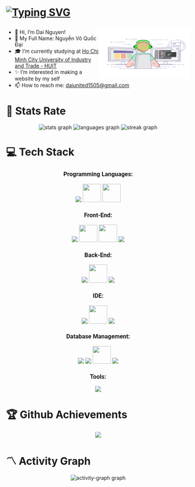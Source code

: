<h1>

[![Typing SVG](https://readme-typing-svg.demolab.com?font=Fira+Code&weight=500&size=25&duration=2500&pause=1000&color=FF357AFF&background=FFFFFF00&width=435&lines=%F0%9F%8C%A0%F0%9F%92%ABHi+There!%F0%9F%AA%90;%F0%9F%8C%A0%F0%9F%92%ABI'm+Dai+Nguyen!%F0%9F%AA%90;%F0%9F%8C%A0%F0%9F%92%ABWelcome+To+My+Gitpage!%F0%9F%AA%90)](https://git.io/typing-svg)
</h1>

<!-- GIF -->
<img align="right" height="135" width="250" src="https://raw.githubusercontent.com/mikonoid/mikonoid/main/images/gifs/coder3.gif" />

- 👋 Hi, I’m Dai Nguyen!
- 🎫 My Full Name: Nguyễn Võ Quốc Đại
- 🎓 I’m currently studying at [Ho Chi Minh City University of Industry and Trade - HUIT](https://huit.edu.vn/)
- ✨ I’m interested in making a website by my self
- 📫 How to reach me: daiunited1505@gmail.com

# 🌟 Stats Rate
<div align="center">
  <img src="https://github-readme-stats.vercel.app/api?username=DaiUnited&show_icons=true&theme=radical" height="150" alt="stats graph"  />
  <img src="https://github-readme-stats.vercel.app/api/top-langs?username=DaiUnited&locale=en&hide_title=false&layout=compact&card_width=320&langs_count=5&theme=radical&hide_border=false&order=2" height="150" alt="languages graph"  />
  <img src="https://streak-stats.demolab.com?user=DaiUnited&locale=en&mode=daily&theme=radical&hide_border=false&border_radius=5&order=3" height="150" alt="streak graph"  />
</div>

# 💻 Tech Stack
<div align="center">
<h3 style="font-family: 'Roboto', sans-serif">Programming Languages:</h3>

![](https://skillicons.dev/icons?i=java&theme=light) <img src="https://upload.wikimedia.org/wikipedia/commons/b/bd/Logo_C_sharp.svg" width="50" height="50"> <img src="https://icons.veryicon.com/png/System/Colorful%20Long%20Shadow/Html%20tags.png" width="50" height="50">

<h3 style="font-family: 'Roboto', sans-serif">Front-End:</h3>

![](https://skillicons.dev/icons?i=html,css) <img src="https://i.pinimg.com/originals/13/40/7c/13407c12f50f08d328800c3caef43f61.png" width="50" height="47"> <img src="https://seeklogo.com/images/B/bootstrap-framework-logo-D45BDEC73C-seeklogo.com.png" width="50" height="48"> ![](https://skillicons.dev/icons?i=tailwind) 

<h3 style="font-family: 'Roboto', sans-serif">Back-End:</h3>

![](https://skillicons.dev/icons?i=spring,hibernate) <img src="https://upload.wikimedia.org/wikipedia/commons/thumb/e/ee/.NET_Core_Logo.svg/2048px-.NET_Core_Logo.svg.png" width="50" height="50"> ![](https://skillicons.dev/icons?i=nodejs,nestjs)
<h3 style="font-family: 'Roboto', sans-serif">IDE:</h3>

![](https://skillicons.dev/icons?i=vscode,visualstudio) <img src="https://upload.wikimedia.org/wikipedia/commons/thumb/9/98/Apache_NetBeans_Logo.svg/666px-Apache_NetBeans_Logo.svg.png" width="50" height="50"> ![](https://skillicons.dev/icons?i=idea,webstorm)

<h3 style="font-family: 'Roboto', sans-serif">Database Management:</h3>

![](https://skillicons.dev/icons?i=mysql,postgres) ![](https://skillicons.dev/icons?i=mongodb) <img src="https://www.freeiconspng.com/uploads/sql-server-icon-png-8.png" width="50" height="48"> ![](https://skillicons.dev/icons?i=cassandra&theme=light)

<h3 style="font-family: 'Roboto', sans-serif">Tools:</h3>

![](https://skillicons.dev/icons?i=jquery,selenium,stackoverflow,docker,git&theme=light)

</div>

# 🏆 Github Achievements
<div align="center">

![](https://github-profile-trophy.vercel.app/?username=ryo-ma&rank=SSS,SS,S,A,AA,AAA&theme=radical)
</div>

# 〽️ Activity Graph
<div align="center">
  <img src="https://github-readme-activity-graph.vercel.app/graph?username=DaiUnited&radius=35&theme=redical&area=true&order=5" height="310" alt="activity-graph graph"  />
</div>


<!---
DaiUnited/DaiUnited is a ✨ special ✨ repository because its `README.md` (this file) appears on your GitHub profile.
You can click the Preview link to take a look at your changes.
--->
